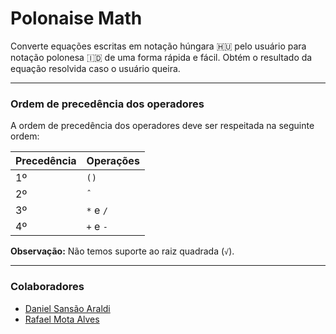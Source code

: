 # Polonaise Math

Converte equações escritas em notação húngara 🇭🇺 pelo usuário para notação polonesa 🇮🇩 de uma forma rápida e fácil. Obtém o resultado da equação resolvida caso o usuário queira.

<hr/>

### Ordem de precedência dos operadores

A ordem de precedência dos operadores deve ser respeitada na seguinte ordem:

| Precedência | Operações |
| ----------- | --------- |
| 1º          | `()`      |
| 2º          | `ˆ`       |
| 3º          | `*` e `/` |
| 4º          | `+` e `-` |

**Observação:** Não temos suporte ao raiz quadrada (`√`).

<hr />

### Colaboradores

- [Daniel Sansão Araldi](https://github.com/DanielAraldi)
- [Rafael Mota Alves](https://github.com/RafaelMotaAlvess)
